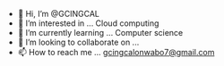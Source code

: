 - 👋 Hi, I’m @GCINGCAL
- 👀 I’m interested in ... Cloud computing
- 🌱 I’m currently learning ... Computer science
- 💞️ I’m looking to collaborate on ...
- 📫 How to reach me ... gcingcalonwabo7@gmail.com

<!---
GCINGCAL/GCINGCAL is a ✨ special ✨ repository because its `README.md` (this file) appears on your GitHub profile.
You can click the Preview link to take a look at your changes.
--->

